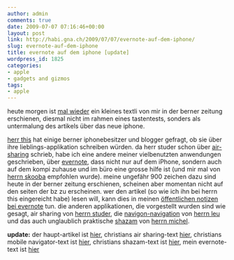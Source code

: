 ```yaml
---
author: admin
comments: true
date: 2009-07-07 07:16:46+00:00
layout: post
link: http://habi.gna.ch/2009/07/07/evernote-auf-dem-iphone/
slug: evernote-auf-dem-iphone
title: evernote auf dem iphone [update]
wordpress_id: 1825
categories:
- apple
- gadgets and gizmos
tags:
- apple
---
```


heute morgen ist [mal wieder](http://habi.gna.ch/?s=tastentest) ein kleines textli von mir in der berner zeitung erschienen, diesmal nicht im rahmen eines tastentests, sonders als untermalung des artikels über das neue iphone.  

[herr this](http://www.borniert.com/) hat einige berner iphonebesitzer und blogger gefragt, ob sie über ihre lieblings-applikation schreiben würden. da herr studer schon über [air-sharing](http://linktoapp.com/air+sharing) schrieb, habe ich eine andere meiner vielbenutzten anwendungen geschrieben, über [evernote](http://evernote.com/), dass nicht nur auf dem iPhone, sondern auch auf dem kompi zuhause und im büro eine grosse hilfe ist (und mir mal von [herrn skooba](http://www.skooba.com/) empfohlen wurde). meine ungefähr 900 zeichen dazu sind heute in der berner zeitung erschienen, scheinen aber momentan nicht auf den seiten der bz zu erscheinen. wer den artikel (so wie ich ihn bei herrn this eingereicht habe) lesen will, kann dies in meinen [öffentlichen notizen bei evernote](http://www.evernote.com/pub/habi/public) tun. die anderen applikationen, die vorgestellt wurden sind wie gesagt, air sharing von [herrn studer](http://hymnos.existenz.ch/), die [navigon-navigation](http://linktoapp.com/navigon) von [herrn leu](http://leumund.ch/) und das auch unglaublich praktische [shazam](http://linktoapp.com/shazam) von [herrn michel](http://bloxxs.ch/).




**update:** der haupt-artikel ist [hier](http://www.bernerzeitung.ch/digital/mobil/Alleskoenner-iPhone/story/14276574), christians air sharing-text [hier](http://www.bernerzeitung.ch/digital/gadgets/Air-Sharing/story/10854622), christians mobile navigator-text ist [hier](http://www.bernerzeitung.ch/digital/gadgets/Mobile-Navigator/story/27484130), christians shazam-text ist [hier](http://www.bernerzeitung.ch/digital/gadgets/Shazam/story/13203755), mein evernote-text ist [hier](http://www.bernerzeitung.ch/digital/gadgets/Evernote/story/17872878)



